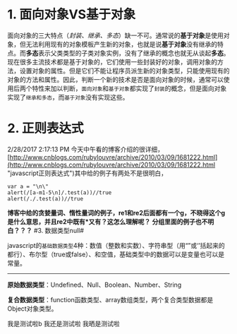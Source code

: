 

# 1. 面向对象VS基于对象 #

面向对象的三大特点（*封装、继承、多态*）缺一不可。通常说的**基于对象**是使用对象，但无法利用现有的对象模板产生新的对象，也就是说**基于对象**没有继承的特点。而**多态**表示父类类型的子类对象实例，没有了继承的概念也就无从谈起**多态**。现在很多主流技术都是基于对象的，它们使用一些封装好的对象，调用对象的方法，设置对象的属性。但是它们不能让程序员派生新的对象类型，只能使用现有的对象的方法和属性。因此，判断一个新的技术是否是面向对象的时候，通常可以使用后两个特性来加以判断，`面向对象`和`基于对象`都实现了`封装`的概念，但是面向对象实现了`继承和多态`，而`基于对象`没有实现这些。
# 2.  正则表达式 #

2/28/2017 2:17:13 PM 今天中午看的博客介绍的很详细，[http://www.cnblogs.com/rubylouvre/archive/2010/03/09/1681222.html](http://www.cnblogs.com/rubylouvre/archive/2010/03/09/1681222.html "javascript正则表达式")其中给的例子有两处不是很明白，
    
	var a = "\n\"
	alert(/[a-m1-5\n]/.test(a))//true
	alert(/./.test(a))//true
 
**博客中给的贪婪量词、惰性量词的例子，re1和re2后面都有一个g，不晓得这个g是什么意思，并且re2中既有\*又有？这怎么理解呢？**
**分组里面的例子也不明白？？？**
#3. 数据类型null#

javascript的`基础数据类型`4种：数值（整数和实数）、字符串型（用“”或‘’括起来的都行）、布尔型（true或false）、和空值，基础类型中的数据可以是变量也可以是常量。

----
**原始数据类型**：Undefined、Null、Boolean、Number、String

**复合数据类型**：function函数类型、array数组类型，两个复合类型数据都是Object对象类型。

我是测试啦b
我还是测试啦
我晒是测试啦

